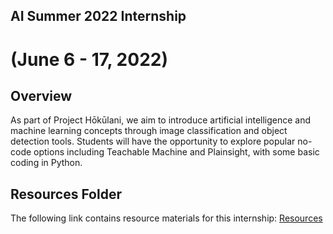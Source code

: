 ## AI Summer 2022 Internship
# (June 6 - 17, 2022)

## Overview
As part of Project Hōkūlani, we aim to introduce artificial intelligence and machine learning concepts through image classification
and object detection tools. Students will have the opportunity to explore popular no-code options including Teachable Machine and Plainsight,
with some basic coding in Python.

## Resources Folder

The following link contains resource materials for this internship: [Resources](https://www.dropbox.com/sh/ezjs60n4yu3rstg/AABbeBteHXoxUCIAPXs6zpnJa?dl=0)
